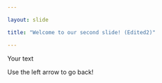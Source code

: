 ```yaml
---

layout: slide

title: "Welcome to our second slide! (Edited2)"

---
```


Your text

Use the left arrow to go back!

